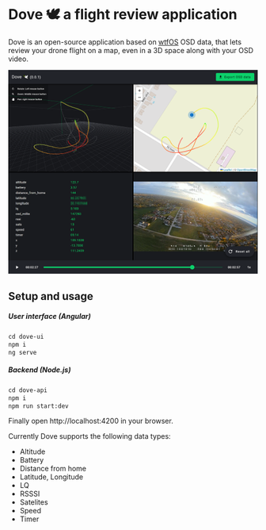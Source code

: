 # Dove 🕊️ a flight review application

Dove is an open-source application based on [wtfOS](https://github.com/fpv-wtf/wtfos) OSD data, that lets review your drone flight on a map, even in a 3D space along with your OSD video.

![](docs/preview.png)


## Setup and usage

##### User interface (Angular)
```
cd dove-ui
npm i
ng serve
```

##### Backend (Node.js)
```
cd dove-api
npm i
npm run start:dev
```
Finally open http://localhost:4200 in your browser.

Currently Dove supports the following data types:
- Altitude
- Battery
- Distance from home
- Latitude, Longitude
- LQ
- RSSSI
- Satelites
- Speed
- Timer
